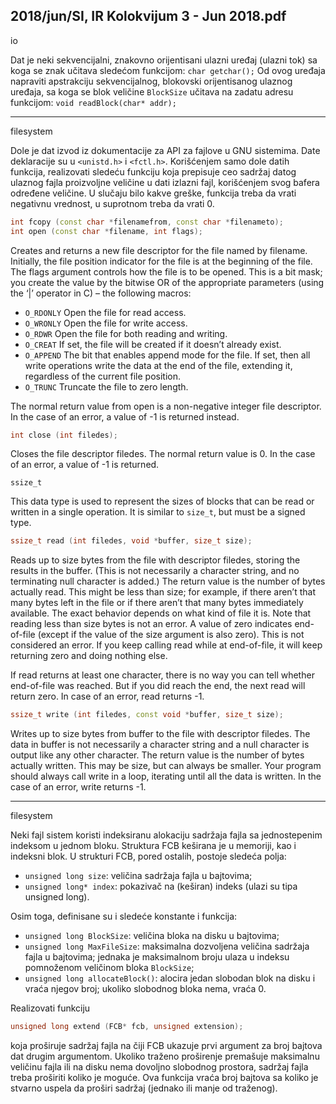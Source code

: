 2018/jun/SI, IR Kolokvijum 3 - Jun 2018.pdf
--------------------------------------------------------------------------------
io

Dat  je  neki  sekvencijalni, znakovno orijentisani ulazni uređaj (ulazni tok) sa  koga  se  znak
učitava sledećom funkcijom:
`char getchar();`
Od  ovog  uređaja  napraviti  apstrakciju  sekvencijalnog, blokovski orijentisanog   ulaznog
uređaja, sa koga se blok veličine `BlockSize` učitava na zadatu adresu funkcijom:
`void readBlock(char* addr);`

--------------------------------------------------------------------------------
filesystem

Dole je dat izvod iz dokumentacije za API za fajlove u GNU sistemima. Date deklaracije su u
`<unistd.h>` i `<fctl.h>`. Korišćenjem samo dole datih funkcija, realizovati sledeću funkciju
koja prepisuje  ceo  sadržaj  datog  ulaznog  fajla proizvoljne  veličine u  dati  izlazni  fajl,
korišćenjem svog bafera određene veličine. U slučaju bilo kakve greške, funkcija treba da
vrati negativnu vrednost, u suprotnom treba da vrati 0.
```cpp
int fcopy (const char *filenamefrom, const char *filenameto);
int open (const char *filename, int flags);
```

Creates and returns a new file descriptor for the file named by filename. Initially, the file position indicator for
the  file  is  at  the  beginning  of  the  file.  The flags argument  controls  how  the  file  is  to  be  opened. This  is  a  bit
mask; you create the value by the bitwise OR of the appropriate parameters (using the ‘|’ operator in C) – the
following macros:

* `O_RDONLY` Open the file for read access.
* `O_WRONLY` Open the file for write access.
* `O_RDWR`  Open the file for both reading and writing.
* `O_CREAT` If set, the file will be created if it doesn’t already exist.
* `O_APPEND` The bit that enables append mode for the file. If set, then all write operations write the
data at the end of the file, extending it, regardless of the current file position.
* `O_TRUNC` Truncate the file to zero length.

The normal return value from open is a non-negative integer file descriptor. In the case of an error, a value of -1
is returned instead.
```cpp
int close (int filedes);
```
Closes  the  file  descriptor filedes.    The  normal  return  value  is 0.  In  the  case  of  an  error,  a  value  of -1  is
returned.

`ssize_t`

This  data  type  is  used  to  represent  the  sizes  of  blocks  that  can  be  read  or  written  in  a  single  operation.  It  is
similar to `size_t`, but must be a signed type.
```cpp
ssize_t read (int filedes, void *buffer, size_t size);
```
Reads  up  to size bytes  from  the  file  with  descriptor filedes,  storing  the  results  in  the buffer.  (This  is  not
necessarily a character string, and no terminating null character is added.)
The return value is the number of bytes actually read. This might be less than size; for example, if there aren’t
that many bytes left in the file or if there aren’t that many bytes immediately available. The exact behavior
depends on what kind of file it is. Note that reading less than size bytes is not an error.
A  value  of  zero  indicates  end-of-file  (except  if  the  value  of  the size argument  is  also  zero).  This  is  not
considered an error. If you keep calling read while at end-of-file,  it will keep returning zero and doing nothing
else.

If read returns at least one  character, there  is no way you can tell whether end-of-file was reached. But if you
did reach the end, the next read will return zero. In case of an error, read returns -1.
```cpp
ssize_t write (int filedes, const void *buffer, size_t size);
```
Writes up to size bytes from buffer to the file with descriptor filedes. The data in buffer is not necessarily
a character string and a null character is output like any other character.
The  return  value  is  the  number  of  bytes  actually  written.  This  may  be size,  but  can  always  be  smaller.   Your
program should always call write in a loop, iterating until all the data is written. In the case of an error, write
returns -1.

--------------------------------------------------------------------------------
filesystem

Neki  fajl  sistem  koristi  indeksiranu  alokaciju  sadržaja  fajla  sa  jednostepenim  indeksom  u
jednom bloku. Struktura FCB keširana je u memoriji, kao i indeksni blok. U strukturi FCB,
pored ostalih, postoje sledeća polja:

- `unsigned long size`: veličina sadržaja fajla u bajtovima;
- `unsigned long* index`:  pokazivač na (keširan) indeks (ulazi su tipa unsigned long).

Osim toga, definisane su i sledeće konstante i funkcija:

- `unsigned long BlockSize`: veličina bloka na disku u bajtovima;
- `unsigned long MaxFileSize`: maksimalna  dozvoljena  veličina  sadržaja  fajla  u
bajtovima;  jednaka je maksimalnom broju ulaza u indeksu pomnoženom veličinom
bloka `BlockSize`;
- `unsigned long allocateBlock()`:  alocira  jedan  slobodan  blok  na  disku  i  vraća
njegov broj; ukoliko slobodnog bloka nema, vraća 0.

Realizovati funkciju
```cpp
unsigned long extend (FCB* fcb, unsigned extension);
```
koja proširuje sadržaj  fajla na čiji  FCB ukazuje prvi argument za broj bajtova dat drugim
argumentom.  Ukoliko  traženo  proširenje  premašuje  maksimalnu  veličinu  fajla  ili  na  disku
nema dovoljno slobodnog prostora, sadržaj fajla treba proširiti koliko je moguće. Ova funkcija
vraća  broj  bajtova  sa  koliko  je  stvarno  uspela  da  proširi  sadržaj  (jednako  ili  manje  od
traženog).
